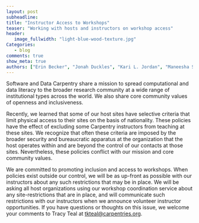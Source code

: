 ```yaml
---
layout: post
subheadline:
title: "Instructor Access to Workshops"
teaser: "Working with hosts and instructors on workshop access"
header:
   image_fullwidth: "light-blue-wood-texture.jpg"
Categories:
   - blog
comments: true
show_meta: true
authors: ["Erin Becker", "Jonah Duckles", "Kari L. Jordan", "Maneesha Sane", "Tracy Teal"]
---
```


Software and Data Carpentry share a mission to spread computational and data literacy to the broader research community at a wide range of institutional types across the world. We also share core community values of openness and inclusiveness.

Recently, we learned that some of our host sites have selective criteria that limit physical access to their sites on the basis of nationality. These policies have the effect of excluding some Carpentry instructors from teaching at these sites. We recognize that often these criteria are imposed by the broader security and bureaucratic apparatus at the organization that the host operates within and are beyond the control of our contacts at those sites. Nevertheless, these policies conflict with our mission and core community values.

We are committed to promoting inclusion and access to workshops. When policies exist outside our control, we will be as up-front as possible with our instructors about any such restrictions that may be in place. We will be asking all host organizations using our workshop coordination service about any site-restrictions that are in place, and will communicate such restrictions with our instructors when we announce volunteer instructor opportunities. If you have questions or thoughts on this issue, we welcome your comments to Tracy Teal at [tkteal@carpentries.org](mailto:tkteal@carpentries.org).

